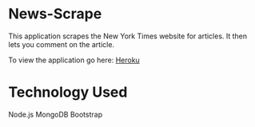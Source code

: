 # News-Scrape

This application scrapes the New York Times website for articles. It then lets you comment on the article.

To view the application go here: [Heroku](http://damp-sea-33713.herokuapp.com/)

# Technology Used
Node.js
MongoDB
Bootstrap
